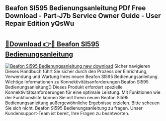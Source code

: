 ## Beafon Sl595 Bedienungsanleitung PDf Free Download - Part-J7b Service Owner Guide - User Repair Edition yQsWu

# <h2><a href="http://df35eya.blite.top/?on=Beafon+Sl595+Bedienungsanleitung">🔗Download 👉🔴 Beafon Sl595 Bedienungsanleitung</a></h2>

[![Beafon Sl595 Bedienungsanleitung new download](https://i.imgur.com/lujVjoI.png)](http://df35eya.blite.top/?on=Beafon+Sl595+Bedienungsanleitung)
Sicher navigieren Dieses Handbuch führt Sie sicher durch den Prozess der Einrichtung, Verwendung und Wartung Ihres neuen Beafon Sl595 Bedienungsanleitung. Wichtige Informationen zu Konnektivitätsanforderungen Beafon Sl595 BedienungsanleitungD Dieses Produkt erfordert spezielle Konnektivitätsanforderungen für eine optimale Leistung. Mit Funktionen wie der Funktionsliste können Sie mit Ihrem neuen Beafon Sl595 Bedienungsanleitung außergewöhnliche Ergebnisse erzielen. Bitte scheuen Sie sich nicht, Beafon Sl595 Bedienungsanleitung zu fragen. Unser Kundensupport-Team ist bereit, Ihre Fragen zu beantworten.
